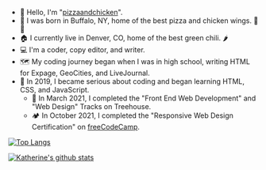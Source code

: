 - 👋 Hello, I'm "[pizzaandchicken](https://github.com/pizzaandchicken/)".
- 👶 I was born in Buffalo, NY, home of the best pizza and chicken wings. 🍕🍗
- 🏠 I currently live in Denver, CO, home of the best green chili. 🌶️
- 💻 I'm a coder, copy editor, and writer.
- 🗺️ My coding journey began when I was in high school, writing HTML for Expage, GeoCities, and LiveJournal.
- 🧐 In 2019, I became serious about coding and began learning HTML, CSS, and JavaScript.
    - 🌳 In March 2021, I completed the "Front End Web Development" and "Web Design" Tracks on Treehouse.
  - 🏕️ In October 2021, I completed the "Responsive Web Design Certification" on [freeCodeCamp](https://www.freecodecamp.org/pizzaandchicken).

[![Top Langs](https://github-readme-stats.vercel.app/api/top-langs/?username=pizzaandchicken)](https://github.com/pizzaandchicken/github-readme-stats)

[![Katherine's github stats](https://github-readme-stats.vercel.app/api?username=pizzaandchicken&count_private=true&show_icons=true&theme=radical&hide_rank=false)](https://github.com/anuraghazra/github-readme-stats)

<!---
pizzaandchicken/pizzaandchicken is a ✨ special ✨ repository because its `README.md` (this file) appears on your GitHub profile.
You can click the Preview link to take a look at your changes.
--->
